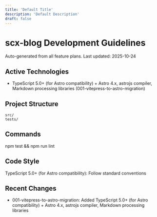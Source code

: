 ```yaml
---
title: 'Default Title'
description: 'Default Description'
draft: false
---
```


# scx-blog Development Guidelines

Auto-generated from all feature plans. Last updated: 2025-10-24

## Active Technologies

- TypeScript 5.0+ (for Astro compatibility) + Astro 4.x, astrojs compiler, Markdown processing libraries (001-vitepress-to-astro-migration)

## Project Structure

```text
src/
tests/
```

## Commands

npm test && npm run lint

## Code Style

TypeScript 5.0+ (for Astro compatibility): Follow standard conventions

## Recent Changes

- 001-vitepress-to-astro-migration: Added TypeScript 5.0+ (for Astro compatibility) + Astro 4.x, astrojs compiler, Markdown processing libraries

<!-- MANUAL ADDITIONS START -->
<!-- MANUAL ADDITIONS END -->
